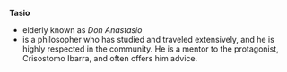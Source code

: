 **Tasio**
- elderly known as *Don Anastasio*
- is a philosopher who has studied and traveled extensively, and he is highly respected in the community. He is a mentor to the protagonist, Crisostomo Ibarra, and often offers him advice.